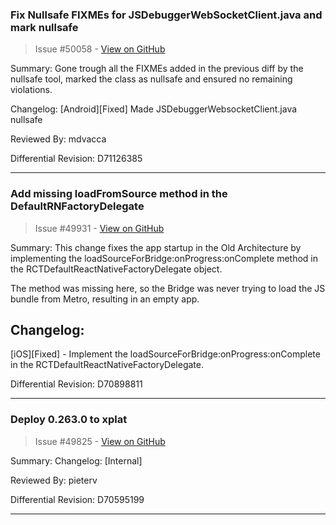 ### Fix Nullsafe FIXMEs for JSDebuggerWebSocketClient.java and mark nullsafe

> Issue #50058 - [View on GitHub](https://github.com/facebook/react-native/pull/50058)

Summary:
Gone trough all the FIXMEs added in the previous diff by the nullsafe tool, marked the class as nullsafe and ensured no remaining violations.

Changelog: [Android][Fixed] Made JSDebuggerWebsocketClient.java nullsafe

Reviewed By: mdvacca

Differential Revision: D71126385




---

### Add missing loadFromSource method in the DefaultRNFactoryDelegate

> Issue #49931 - [View on GitHub](https://github.com/facebook/react-native/pull/49931)

Summary:
This change fixes the app startup in the Old Architecture by implementing the loadSourceForBridge:onProgress:onComplete method in the RCTDefaultReactNativeFactoryDelegate object.

The method was missing here, so the Bridge was never trying to load the JS bundle from Metro, resulting in an empty app.

## Changelog:
[iOS][Fixed] - Implement the loadSourceForBridge:onProgress:onComplete in the RCTDefaultReactNativeFactoryDelegate.

Differential Revision: D70898811




---

### Deploy 0.263.0 to xplat

> Issue #49825 - [View on GitHub](https://github.com/facebook/react-native/pull/49825)

Summary: Changelog: [Internal]

Reviewed By: pieterv

Differential Revision: D70595199


---

